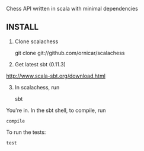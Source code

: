 Chess API written in scala with minimal dependencies

INSTALL
-------

1. Clone scalachess

    git clone git://github.com/ornicar/scalachess

2. Get latest sbt (0.11.3) 

http://www.scala-sbt.org/download.html

3. In scalachess, run

    sbt

You're in. In the sbt shell, to compile, run

    compile

To run the tests:

    test
